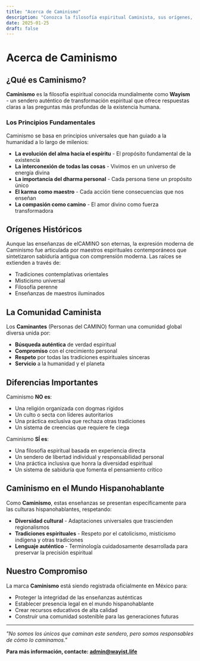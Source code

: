 ```yaml
---
title: "Acerca de Caminismo"
description: "Conozca la filosofía espiritual Caminista, sus orígenes, principios fundamentales y la comunidad global de Caminantes"
date: 2025-01-25
draft: false
---
```


# Acerca de Caminismo

## ¿Qué es Caminismo?

**Caminismo** es la filosofía espiritual conocida mundialmente como **Wayism** - un sendero auténtico de transformación espiritual que ofrece respuestas claras a las preguntas más profundas de la existencia humana.

### Los Principios Fundamentales

Caminismo se basa en principios universales que han guiado a la humanidad a lo largo de milenios:

- **La evolución del alma hacia el espíritu** - El propósito fundamental de la existencia
- **La interconexión de todas las cosas** - Vivimos en un universo de energía divina
- **La importancia del dharma personal** - Cada persona tiene un propósito único
- **El karma como maestro** - Cada acción tiene consecuencias que nos enseñan
- **La compasión como camino** - El amor divino como fuerza transformadora

## Orígenes Históricos

Aunque las enseñanzas de elCAMINO son eternas, la expresión moderna de Caminismo fue articulada por maestros espirituales contemporáneos que sintetizaron sabiduría antigua con comprensión moderna. Las raíces se extienden a través de:

- Tradiciones contemplativas orientales
- Misticismo universal
- Filosofía perenne
- Enseñanzas de maestros iluminados

## La Comunidad Caminista

Los **Caminantes** (Personas del CAMINO) forman una comunidad global diversa unida por:

- **Búsqueda auténtica** de verdad espiritual
- **Compromiso** con el crecimiento personal
- **Respeto** por todas las tradiciones espirituales sinceras
- **Servicio** a la humanidad y el planeta

## Diferencias Importantes

Caminismo **NO es**:
- Una religión organizada con dogmas rígidos
- Un culto o secta con líderes autoritarios  
- Una práctica exclusiva que rechaza otras tradiciones
- Un sistema de creencias que requiere fe ciega

Caminismo **SÍ es**:
- Una filosofía espiritual basada en experiencia directa
- Un sendero de libertad individual y responsabilidad personal
- Una práctica inclusiva que honra la diversidad espiritual
- Un sistema de sabiduría que fomenta el pensamiento crítico

## Caminismo en el Mundo Hispanohablante

Como **Caminismo**, estas enseñanzas se presentan específicamente para las culturas hispanohablantes, respetando:

- **Diversidad cultural** - Adaptaciones universales que trascienden regionalismos
- **Tradiciones espirituales** - Respeto por el catolicismo, misticismo indígena y otras tradiciones
- **Lenguaje auténtico** - Terminología cuidadosamente desarrollada para preservar la precisión espiritual

## Nuestro Compromiso

La marca **Caminismo** está siendo registrada oficialmente en México para:

- Proteger la integridad de las enseñanzas auténticas
- Establecer presencia legal en el mundo hispanohablante  
- Crear recursos educativos de alta calidad
- Construir una comunidad sostenible para las generaciones futuras

---

*"No somos los únicos que caminan este sendero, pero somos responsables de cómo lo caminamos."*

**Para más información, contacte: admin@wayist.life**